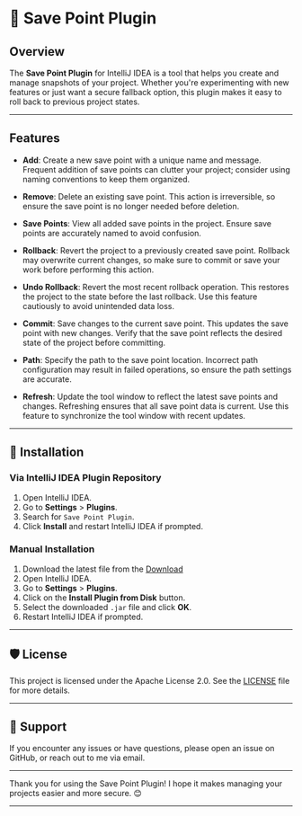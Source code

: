 # 🛑 Save Point Plugin

## Overview

The **Save Point Plugin** for IntelliJ IDEA is a tool that helps you create and manage snapshots of your project. Whether you're experimenting with new features or just want a secure fallback option, this plugin makes it easy to roll back to previous project states.

---

<!-- Plugin description -->
## Features

- **Add**: Create a new save point with a unique name and message. Frequent addition of save points can clutter your project; consider using naming conventions to keep them organized. 

- **Remove**: Delete an existing save point. This action is irreversible, so ensure the save point is no longer needed before deletion.

- **Save Points**: View all added save points in the project. Ensure save points are accurately named to avoid confusion.

- **Rollback**: Revert the project to a previously created save point. Rollback may overwrite current changes, so make sure to commit or save your work before performing this action.

- **Undo Rollback**: Revert the most recent rollback operation. This restores the project to the state before the last rollback. Use this feature cautiously to avoid unintended data loss.

- **Commit**: Save changes to the current save point. This updates the save point with new changes. Verify that the save point reflects the desired state of the project before committing.

- **Path**: Specify the path to the save point location. Incorrect path configuration may result in failed operations, so ensure the path settings are accurate.

- **Refresh**: Update the tool window to reflect the latest save points and changes. Refreshing ensures that all save point data is current. Use this feature to synchronize the tool window with recent updates.

<!-- Plugin description end -->
---

## 🚀 Installation

### Via IntelliJ IDEA Plugin Repository

1. Open IntelliJ IDEA.
2. Go to **Settings** > **Plugins**.
3. Search for `Save Point Plugin`.
4. Click **Install** and restart IntelliJ IDEA if prompted.

### Manual Installation

1. Download the latest file from the [Download](https://drive.usercontent.google.com/uc?id=1Aq-LyQruCtG_K8P80be9bwQgJwgVwa_p&export=download)
2. Open IntelliJ IDEA.
3. Go to **Settings** > **Plugins**.
4. Click on the **Install Plugin from Disk** button.
5. Select the downloaded `.jar` file and click **OK**.
6. Restart IntelliJ IDEA if prompted.

---

## 🛡️ License

This project is licensed under the Apache License 2.0. See the [LICENSE](LICENSE) file for more details.

---

## 💬 Support

If you encounter any issues or have questions, please open an issue on GitHub, or reach out to me via email.

---

Thank you for using the Save Point Plugin! I hope it makes managing your projects easier and more secure. 😊

---
